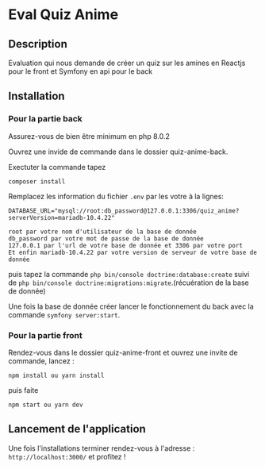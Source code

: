 # Eval Quiz Anime

## Description
Evaluation qui nous demande de créer un quiz sur les amines en Reactjs pour le front et Symfony en api pour le back

## Installation
### Pour la partie back

Assurez-vous de bien être minimum en php 8.0.2

Ouvrez une invide de commande dans le dossier quiz-anime-back.

Exectuter la commande tapez
```
composer install
```

Remplacez les information du fichier `.env` par les votre à la lignes:

```
DATABASE_URL="mysql://root:db_password@127.0.0.1:3306/quiz_anime?serverVersion=mariadb-10.4.22"

root par votre nom d'utilisateur de la base de donnée
db_password par votre mot de passe de la base de donnée
127.0.0.1 par l'url de votre base de donnée et 3306 par votre port
Et enfin mariadb-10.4.22 par votre version de serveur de votre base de donnée
```

puis tapez la commande `php bin/console doctrine:database:create` suivi de `php bin/console doctrine:migrations:migrate`.(récuération de la base de donnée)

Une fois la base de donnée créer lancer le fonctionnement du back avec la commande `symfony server:start`.

### Pour la partie front

Rendez-vous dans le dossier quiz-anime-front et ouvrez une invite de commande, lancez :
```
npm install ou yarn install
```
puis faite
```
npm start ou yarn dev
```

## Lancement de l'application

Une fois l'installations terminer rendez-vous à l'adresse : 
``http://localhost:3000/`` et profitez !